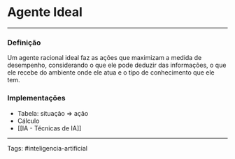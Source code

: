 # Agente Ideal
---

### Definição

Um agente racional ideal faz as ações que maximizam a medida de desempenho, considerando o que ele pode deduzir das informações, o que ele recebe do ambiente onde ele atua e o tipo de conhecimento que ele tem.

### Implementações

- Tabela: situação => ação
- Cálculo
- [[IA - Técnicas de IA]]

---

Tags: #inteligencia-artificial 